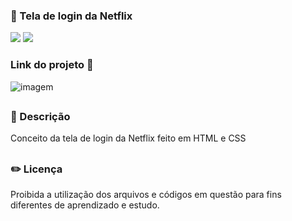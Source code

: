 ### 🎥 Tela de login da Netflix

<div style="display: inline_block">

<img src="https://img.shields.io/badge/html5-%23E34F26.svg?style=for-the-badge&logo=html5&logoColor=white" />
<img src="https://img.shields.io/badge/css3-%231572B6.svg?style=for-the-badge&logo=css3&logoColor=white" />
 
 ### Link do projeto 🔗 


</div>

<img src="https://user-images.githubusercontent.com/86972667/207383712-8f7f4387-b60f-4f14-b2f3-7158571d0fbf.png" alt="imagem">

##

### 📜 Descrição 
<p>Conceito da tela de login da Netflix feito em HTML e CSS</p>

##

### ✏️ Licença 
<p>Proibida a utilização dos arquivos e códigos em questão para fins diferentes de aprendizado e estudo.</p>

